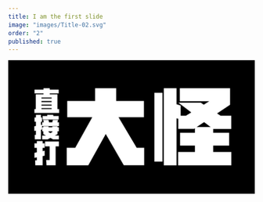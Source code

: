 ```yaml
---
title: I am the first slide
image: "images/Title-02.svg"
order: "2"
published: true
---
```


![Title-02.svg](/images/Title-02.svg)
